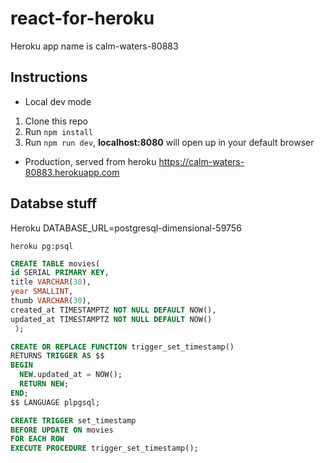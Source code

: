 # react-for-heroku

Heroku app name is calm-waters-80883

## Instructions

- Local dev mode

1. Clone this repo
2. Run `npm install`
3. Run `npm run dev`, **localhost:8080** will open up in your default browser

- Production, served from heroku
  <https://calm-waters-80883.herokuapp.com>

## Databse stuff

Heroku DATABASE_URL=postgresql-dimensional-59756

`heroku pg:psql`

```sql
CREATE TABLE movies(
id SERIAL PRIMARY KEY,
title VARCHAR(30),
year SMALLINT,
thumb VARCHAR(30),
created_at TIMESTAMPTZ NOT NULL DEFAULT NOW(),
updated_at TIMESTAMPTZ NOT NULL DEFAULT NOW()
 );

CREATE OR REPLACE FUNCTION trigger_set_timestamp()
RETURNS TRIGGER AS $$
BEGIN
  NEW.updated_at = NOW();
  RETURN NEW;
END;
$$ LANGUAGE plpgsql;

CREATE TRIGGER set_timestamp
BEFORE UPDATE ON movies
FOR EACH ROW
EXECUTE PROCEDURE trigger_set_timestamp();

```

<!-- ## Dev server webpack config to proxy /api queries to heroku backed
<https://webpack.js.org/configuration/dev-server/#devserverproxy>

```json
devServer: {
    // Set proxy to backend so /api/movies goes to https:[backend-url]/movies
    proxy: {
      "/api": {
        target: "https://calm-waters-80883.herokuapp.com",
        pathRewrite: { "^/api": "" },
        secure: false,           // important!
        changeOrigin: true,      // important!
      },
    },
  },
``` -->
